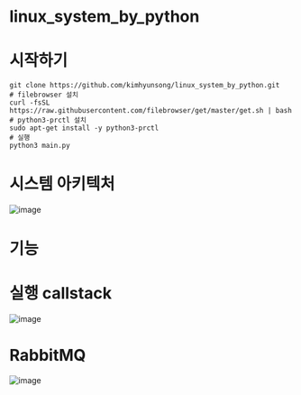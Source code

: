 # linux_system_by_python

# 시작하기 
```
git clone https://github.com/kimhyunsong/linux_system_by_python.git
# filebrowser 설치
curl -fsSL https://raw.githubusercontent.com/filebrowser/get/master/get.sh | bash
# python3-prctl 설치
sudo apt-get install -y python3-prctl
# 실행
python3 main.py
```

# 시스템 아키텍처
![image](https://github.com/kimhyunsong/linux_system_by_python/assets/87460502/21f66127-5ff2-4785-b730-438504ad2cf1)




# 기능






# 실행 callstack
![image](https://github.com/kimhyunsong/linux_system_by_python/assets/87460502/1566580f-810d-45ea-9381-ca0b33d99503)


# RabbitMQ 
![image](https://github.com/kimhyunsong/linux_system_by_python/assets/87460502/fa3b2e3f-5e6d-46c5-9975-8d50616fc1a8)
